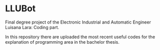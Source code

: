 # LLUBot
Final degree project of the Electronic Industrial and Automatic Engineer Luisana Lara: Coding part.

In this repository there are uploaded the most recent useful codes for the explanation of programming area in the bachelor thesis.
